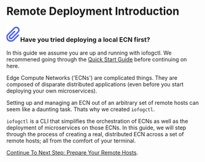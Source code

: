 # Remote Deployment Introduction

<aside class="notifications note">
  <h3><img src="/images/icos/ico-note.svg" alt="">Have you tried deploying a local ECN first?</h3>
  <p>In this guide we assume you are up and running with iofogctl. We recommened going through the <a href=../getting-started/quick-start.html>Quick Start Guide</a> before continuing on here. </p>
</aside>

Edge Compute Networks ('ECNs') are complicated things. They are composed of disparate distributed applications (even before you start deploying your own microservices). 

Setting up and managing an ECN out of an arbitrary set of remote hosts can seem like a daunting task. Thats why we created `iofogctl`.

`iofogctl` is a CLI that simplifies the orchestration of ECNs as well as the deployment of microservices on those ECNs. In this guide, we will step through the process of creating a real, distributed ECN across a set of remote hosts; all from the comfort of your terminal.

[Continue To Next Step: Prepare Your Remote Hosts](prepare-your-remote-hosts.html).